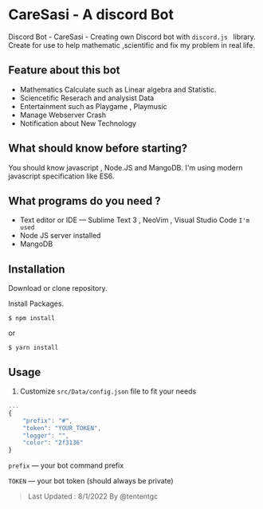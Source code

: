 # CareSasi - A discord Bot

Discord  Bot - CareSasi - Creating own Discord bot with  `discord.js `  library.  Create for use to help mathematic ,scientific and fix my problem in real life. 


## Feature about this bot

- Mathematics Calculate such as Linear algebra and Statistic. 
- Sciencetific Reserach and analysist Data 
- Entertainment such as Playgame  , Playmusic
- Manage Webserver Crash 
- Notification about New Technology

## What should know before starting? 

You should know javascript , Node.JS and MangoDB. I'm using modern javascript specification like ES6.

## What programs do you need ? 
- Text editor or IDE — Sublime Text 3 , NeoVim , Visual Studio Code `I'm used`
- Node JS server installed 
- MangoDB 

## Installation 

Download or clone repository.

Install Packages. 

`$ npm install` 

or

`$ yarn install`

## Usage 

1. Customize  `src/Data/config.json` file to fit your needs
```javascript
...
{
    "prefix": "#",
    "token": "YOUR_TOKEN", 
    "logger": "", 
    "color": "2f3136"
}

``` 
`prefix` — your bot command prefix

`TOKEN` — your bot token (should always be private)

>Last Updated : 8/1/2022 By @tententgc
